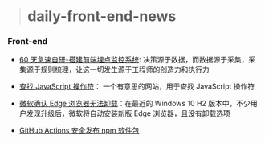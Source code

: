 > # daily-front-end-news

### Front-end

- [60 天急速自研-搭建前端埋点监控系统](https://www.yuque.com/iscott/fe/yf3d0e): 决策源于数据，而数据源于采集，采集源于规则梳理，让这一切发生源于工程师的创造力和执行力

- [查找 JavaScript 操作符](https://joshwcomeau.com/operator-lookup/)： 一个有意思的网站，用于查找 JavaScript 操作符

- [微软确认 Edge 浏览器无法卸载](https://www.infoq.cn/article/DRwEE6dPCooXz85r8jYS)：在最近的 Windows 10 H2 版本中，不少用户发现升级后，微软将自动安装新版 Edge 浏览器，且没有卸载选项

- [GitHub Actions 安全发布 npm 软件包](https://snyk.io/blog/github-actions-to-securely-publish-npm-packages/)

